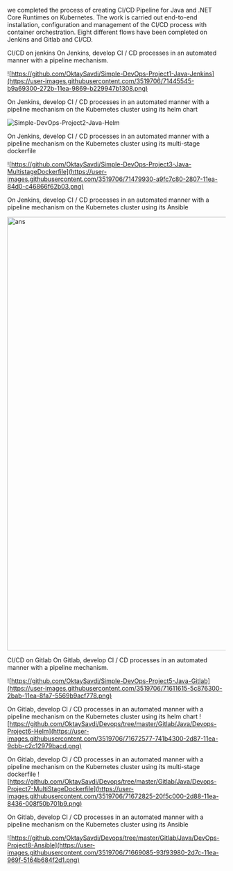 
we completed the process of creating CI/CD Pipeline for Java and .NET Core Runtimes on Kubernetes. 
The work is carried out end-to-end installation, configuration and management of the CI/CD process with container orchestration. 
Eight different flows have been completed on Jenkins and Gitlab and CI/CD.

CI/CD on jenkins
On Jenkins, develop CI / CD processes in an automated manner with a pipeline mechanism.

![https://github.com/OktaySavdi/Simple-DevOps-Project1-Java-Jenkins](https://user-images.githubusercontent.com/3519706/71445545-b9a69300-272b-11ea-9869-b229947b1308.png)

On Jenkins, develop CI / CD processes in an automated manner with a pipeline mechanism on the Kubernetes cluster using its helm chart

![Simple-DevOps-Project2-Java-Helm](https://user-images.githubusercontent.com/3519706/71467177-0beebf00-27d3-11ea-806e-b879f3e652d9.png)

On Jenkins, develop CI / CD processes in an automated manner with a pipeline mechanism on the Kubernetes cluster using its multi-stage dockerfile

![https://github.com/OktaySavdi/Simple-DevOps-Project3-Java-MultistageDockerfile](https://user-images.githubusercontent.com/3519706/71479930-a9fc7c80-2807-11ea-84d0-c46866f62b03.png)

On Jenkins, develop CI / CD processes in an automated manner with a pipeline mechanism on the Kubernetes cluster using its Ansible

<img width="1000" alt="ans" src="https://user-images.githubusercontent.com/3519706/71545177-0ba02080-2999-11ea-8711-81cc18ff05b0.png">

CI/CD on Gitlab
On Gitlab, develop CI / CD processes in an automated manner with a pipeline mechanism.

![https://github.com/OktaySavdi/Simple-DevOps-Project5-Java-Gitlab](https://user-images.githubusercontent.com/3519706/71611615-5c876300-2bab-11ea-8fa7-5569b9acf778.png)

On Gitlab, develop CI / CD processes in an automated manner with a pipeline mechanism on the Kubernetes cluster using its helm chart
![https://github.com/OktaySavdi/Devops/tree/master/Gitlab/Java/Devops-Project6-Helm](https://user-images.githubusercontent.com/3519706/71672577-741b4300-2d87-11ea-9cbb-c2c12979bacd.png)

On Gitlab, develop CI / CD processes in an automated manner with a pipeline mechanism on the Kubernetes cluster using its multi-stage dockerfile
![https://github.com/OktaySavdi/Devops/tree/master/Gitlab/Java/Devops-Project7-MultiStageDockerfile](https://user-images.githubusercontent.com/3519706/71672825-20f5c000-2d88-11ea-8436-008f50b701b9.png)

On Gitlab, develop CI / CD processes in an automated manner with a pipeline mechanism on the Kubernetes cluster using its Ansible

![https://github.com/OktaySavdi/Devops/tree/master/Gitlab/Java/DevOps-Project8-Ansible](https://user-images.githubusercontent.com/3519706/71669085-93f93980-2d7c-11ea-969f-5164b684f2d1.png)
